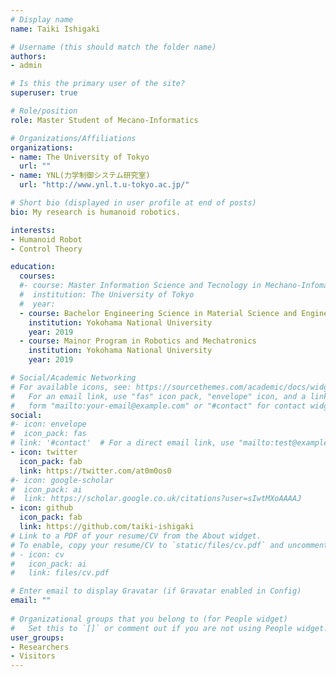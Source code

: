 ```yaml
---
# Display name
name: Taiki Ishigaki

# Username (this should match the folder name)
authors:
- admin

# Is this the primary user of the site?
superuser: true

# Role/position
role: Master Student of Mecano-Informatics

# Organizations/Affiliations
organizations:
- name: The University of Tokyo
  url: ""
- name: YNL(力学制御システム研究室)
  url: "http://www.ynl.t.u-tokyo.ac.jp/"

# Short bio (displayed in user profile at end of posts)
bio: My research is humanoid robotics.

interests:
- Humanoid Robot
- Control Theory

education:
  courses:
  #- course: Master Information Science and Tecnology in Mechano-Infomatics
  #  institution: The University of Tokyo
  #  year: 
  - course: Bachelor Engineering Science in Material Science and Engineering
    institution: Yokohama National University
    year: 2019
  - course: Mainor Program in Robotics and Mechatronics
    institution: Yokohama National University
    year: 2019

# Social/Academic Networking
# For available icons, see: https://sourcethemes.com/academic/docs/widgets/#icons
#   For an email link, use "fas" icon pack, "envelope" icon, and a link in the
#   form "mailto:your-email@example.com" or "#contact" for contact widget.
social:
#- icon: envelope
#  icon_pack: fas
# link: '#contact'  # For a direct email link, use "mailto:test@example.org".
- icon: twitter
  icon_pack: fab
  link: https://twitter.com/at0m0os0
#- icon: google-scholar
#  icon_pack: ai
#  link: https://scholar.google.co.uk/citations?user=sIwtMXoAAAAJ
- icon: github
  icon_pack: fab
  link: https://github.com/taiki-ishigaki
# Link to a PDF of your resume/CV from the About widget.
# To enable, copy your resume/CV to `static/files/cv.pdf` and uncomment the lines below.  
# - icon: cv
#   icon_pack: ai
#   link: files/cv.pdf

# Enter email to display Gravatar (if Gravatar enabled in Config)
email: ""
  
# Organizational groups that you belong to (for People widget)
#   Set this to `[]` or comment out if you are not using People widget.  
user_groups:
- Researchers
- Visitors
---
```


